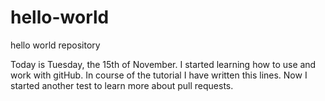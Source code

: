 # hello-world
hello world repository

Today is Tuesday, the 15th of November. I started learning how to use and work with gitHub. In course of the tutorial I have written this lines.
Now I started another test to learn more about pull requests.
